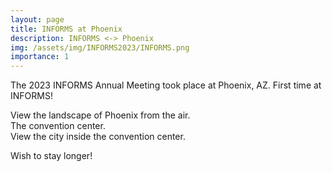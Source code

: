```yaml
---
layout: page
title: INFORMS at Phoenix
description: INFORMS <-> Phoenix
img: /assets/img/INFORMS2023/INFORMS.png
importance: 1
---
```


The 2023 INFORMS Annual Meeting took place at Phoenix, AZ. First time at INFORMS!



  <!--   ------------------------------------------------------------------
    title: Better Exploration with Optimistic Actor-Critic
    description: NeurIPS 2019
    authors: Kamil Ciosek, Quan Vuong, Robert Loftin and Katja Hofmann
    ------------------------------------------------------------------
 -->
 






<div class="row">
    <div class="col-sm mt-3 mt-md-0">
        <img class="img-fluid rounded z-depth-1" src="{{ '/assets/img/INFORMS2023/1.png' | relative_url }}" alt="" title="overlook"/>
    </div>
</div>
<div class="caption">
    View the landscape of Phoenix from the air. 
</div>


<div class="row">
    <div class="col-sm mt-3 mt-md-0">
        <img class="img-fluid rounded z-depth-1" src="{{ '/assets/img/INFORMS2023/2.png' | relative_url }}" alt="" title="overlook"/>
    </div>
</div>
<div class="caption">
    The convention center.
</div>


<div class="row">
    <div class="col-sm mt-3 mt-md-0">
        <img class="img-fluid rounded z-depth-1" src="{{ '/assets/img/INFORMS2023/3.png' | relative_url }}" alt="" title="overlook"/>
    </div>
</div>
<div class="caption">
    View the city inside the convention center.
</div>




Wish to stay longer!


<!-- <div class="row justify-content-sm-center">
    <div class="col-sm-6 mt-3 mt-md-0">
        <img class="img-fluid rounded z-depth-1" src="{{ '/assets/img/SB_view/OldMission_SB.jpg' | relative_url }}" alt="" title="Old Mission SB"/>
    </div>
    <div class="col-sm-6 mt-3 mt-md-0">
        <img class="img-fluid rounded z-depth-1" src="{{ '/assets/img/SB_view/SB_Ocean.jpg' | relative_url }}" alt="" title="SB Ocean"/>
    </div>
</div>
<div class="caption">
    You can also have artistically styled 2/3 + 1/3 images, like these.
</div>


The code is simple.
Just wrap your images with `<div class="col-sm">` and place them inside `<div class="row">` (read more about the <a href="https://getbootstrap.com/docs/4.4/layout/grid/" target="_blank">Bootstrap Grid</a> system).
To make images responsive, add `img-fluid` class to each; for rounded corners and shadows use `rounded` and `z-depth-1` classes.
Here's the code for the last row of images above:


 -->